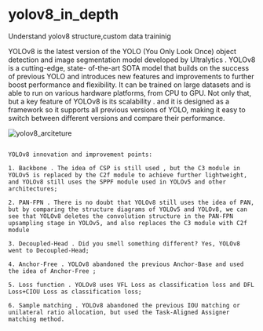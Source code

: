 # yolov8_in_depth
Understand yolov8 structure,custom data traininig


YOLOv8 is the latest version of the YOLO (You Only Look Once) object detection and image segmentation model developed by Ultralytics . YOLOv8 is a cutting-edge, state- of-the-art SOTA model that builds on the success of previous YOLO and introduces new features and improvements to further boost performance and flexibility. It can be trained on large datasets and is able to run on various hardware platforms, from CPU to GPU.
Not only that, but a key feature of YOLOv8 is its scalability . and it is designed as a framework so  it supports all previous versions of YOLO, making it easy to switch between different versions and compare their performance.



![yolov8_arciteture](https://user-images.githubusercontent.com/62583018/211719362-39fc8a88-b1ce-4ab3-9a9f-b640550515b4.jpg)



```

YOLOv8 innovation and improvement points:

1. Backbone . The idea of ​​CSP is still used , but the C3 module in YOLOv5 is replaced by the C2f module to achieve further lightweight, and YOLOv8 still uses the SPPF module used in YOLOv5 and other architectures;

2. PAN-FPN . There is no doubt that YOLOv8 still uses the idea of ​​​​PAN, but by comparing the structure diagrams of YOLOv5 and YOLOv8, we can see that YOLOv8 deletes the convolution structure in the PAN-FPN upsampling stage in YOLOv5, and also replaces the C3 module with C2f module

3. Decoupled-Head . Did you smell something different? Yes, YOLOv8 went to Decoupled-Head;

4. Anchor-Free . YOLOv8 abandoned the previous Anchor-Base and used the idea of ​​Anchor-Free ;

5. Loss function . YOLOv8 uses VFL Loss as classification loss and DFL Loss+CIOU Loss as classification loss;

6. Sample matching . YOLOv8 abandoned the previous IOU matching or unilateral ratio allocation, but used the Task-Aligned Assigner matching method.

```
